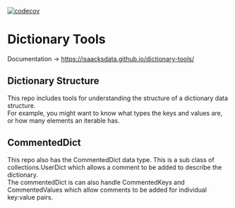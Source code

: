 [![codecov](https://codecov.io/gh/isaacksdata/dictionary-tools/branch/master/graph/badge.svg)](https://codecov.io/gh/isaacksdata/dictionary-tools)


# Dictionary Tools  

Documentation -> https://isaacksdata.github.io/dictionary-tools/

## Dictionary Structure  

This repo includes tools for understanding the structure of a dictionary data structure.   
For example, you might want to know what types the keys and values are, or how many elements an iterable has.   


## CommentedDict  

This repo also has the CommentedDict data type. This is a sub class of collections.UserDict which allows 
a comment to be added to describe the dictionary.   
The commentedDict is can also handle CommentedKeys and CommentedValues which allow comments to be added for 
individual key:value pairs.   